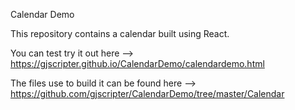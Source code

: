 Calendar Demo

This repository contains a calendar built using React.

You can test try it out here --> https://gjscripter.github.io/CalendarDemo/calendardemo.html

The files use to build it can be found here --> https://github.com/gjscripter/CalendarDemo/tree/master/Calendar




